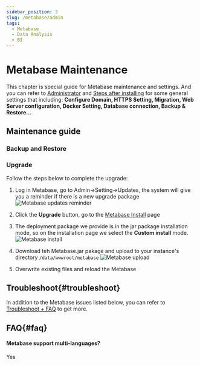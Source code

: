 ```yaml
---
sidebar_position: 3
slug: /metabase/admin
tags:
  - Metabase
  - Data Analysis
  - BI
---
```


# Metabase Maintenance

This chapter is special guide for Metabase maintenance and settings. And you can refer to [Administrator](../administrator) and [Steps after installing](../install/setup) for some general settings that including: **Configure Domain, HTTPS Setting, Migration, Web Server configuration, Docker Setting, Database connection, Backup & Restore...**  

## Maintenance guide

### Backup and Restore

### Upgrade

Follow the steps below to complete the upgrade:

1. Log in Metabase, go to Admin->Setting->Updates, the system will give you a reminder if there is a new upgrade package
![Metabase updates reminder](https://libs.websoft9.com/Websoft9/DocsPicture/en/metabase/metabase-updatereminder-websoft9.png)

2. Click the **Upgrade** button, go to the [Metabase Install](https://metabase.com/start/) page

3. The deployment package we provide is in the jar package installation mode, so on the installation page we select the **Custom install** mode.
![Metabase install](https://libs.websoft9.com/Websoft9/DocsPicture/zh/metabase/metabase-updatedl-websoft9.png)

3. Download teh Metabase.jar pakage and upload to your instance's directory `/data/wwwroot/metabase`
![Metabase upload](https://libs.websoft9.com/Websoft9/DocsPicture/zh/metabase/metabase-updatereplace-websoft9.png)

4. Overwrite existing files and reload the Metabase

## Troubleshoot{#troubleshoot}

In addition to the Metabase issues listed below, you can refer to [Troubleshoot + FAQ](../troubleshoot) to get more.  

## FAQ{#faq}

#### Metabase support multi-languages?

Yes
